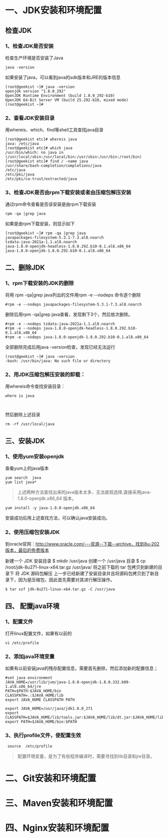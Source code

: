 
# 一、JDK安装和环境配置

## 检查JDK

### 1、检查JDK是否安装

检查生产环境是否安装了Java

```
java -version
```
如果安装了java，可以看到java的sdk版本和JRE的版本信息

```
[root@geekist ~]# java -version
openjdk version "1.8.0_292"
OpenJDK Runtime Environment (build 1.8.0_292-b10)
OpenJDK 64-Bit Server VM (build 25.292-b10, mixed mode)
[root@geekist ~]#
```

### 2、查看JDK安装目录

用whereis、which、find等shell工具查找java目录

```
[root@geekist etc]# whereis java
java: /etc/java
[root@geekist etc]# which java
/usr/bin/which: no java in (/usr/local/sbin:/usr/local/bin:/usr/sbin:/usr/bin:/root/bin)
[root@geekist etc]# find / -name java
/usr/share/bash-completion/completions/java
/etc/java
/etc/pki/java
/etc/pki/ca-trust/extracted/java
```

### 3、检查JDK是否由rpm下载安装或者由压缩包解压安装

通过rpm命令查看是否该安装是由rpm下载安装

```
rpm -qa |grep java
```
如果是由rpm下载安装，则显示如下

```
[root@geekist ~]# rpm -qa |grep java
javapackages-filesystem-5.3.1-7.3.al8.noarch
tzdata-java-2021a-1.1.al8.noarch
java-1.8.0-openjdk-headless-1.8.0.292.b10-0.1.al8.x86_64
java-1.8.0-openjdk-1.8.0.292.b10-0.1.al8.x86_64
```

## 二、删除JDK


### 1、rpm下载安装的JDK的删除

将用 rpm -qa|grep java列出的文件用rpm -e --nodeps 命令逐个删除

```
#rpm -e --nodeps javapackages-filesystem-5.3.1-7.3.al8.noarch
```

删除后用rpm -qa|grep java查看，发现剩下3个，然后依次删除。

```
#rpm -e --nodeps tzdata-java-2021a-1.1.al8.noarch
#rpm -e --nodeps java-1.8.0-openjdk-headless-1.8.0.292.b10-0.1.al8.x86_64
#rpm -e --nodeps java-1.8.0-openjdk-1.8.0.292.b10-0.1.al8.x86_64
```

全部删除完成后用java -version检查，发现已经无法运行
```
[root@geekist ~]# java -version
-bash: /usr/bin/java: No such file or directory
```

### 2、用JDK压缩包解压安装的卸载：

用whereis命令查找安装目录：

```
where is java



```

然后删除上述目录

```
rm -rf /usr/local/java

```


## 三、安装JDK


### 1、使用yum安装openjdk

查看yum上的java版本

```
yum search  java
yum list java*
```
>上述两种方法查找出来的java版本太多，无法直观选择,直接采用java-1.8.0-openjdk.x86_64 版本。

```
yum install -y java-1.8.0-openjdk.x86_64
```

安装成功后用上述查找方法，可以确认java安装成功。

### 2、使用压缩包安装JDK

到oracle官网：http://www.oracle.com/---资源--下载--archive，找到8u-202版本，最后的免费版本

新建一个 JDK 安装目录
$ mkdir /usr/java
创建一个 /usr/java 目录
$ cp /root/jdk-8u271-linux-x64.tar.gz /usr/java/
将之前下载的 tar 包拷贝到新建的目录下
将 JDK 源码包解压
上一步已经新建了安装目录并且将源码包拷贝到了新目录下，因为是压缩包，因此首先需要对其进行解压操作。

```
$ tar xzf jdk-8u271-linux-x64.tar.gz -C /usr/java
```

## 四、 配置java环境

### 1、配置文件
打开linux配置文件，如果有以前的

```
vi /etc/profile
```

### 2、添加java环境变量

如果有以前安装java的残存配置信息，需要首先删除，然后添加新的配置信息；

```
#set java environment
JAVA_HOME=/usr/lib/jvm/java-1.8.0-openjdk-1.8.0.332.b09-1.al8.x86_64/jre
PATH=$PATH:$JAVA_HOME/bin
CLASSPATH=.:$JAVA_HOME/lib
export JAVA_HOME CLASSPATH PATH
```

```
export JAVA_HOME=/usr/java/jdk1.8.0_271
export CLASSPATH=$JAVA_HOME/lib/tools.jar:$JAVA_HOME/lib/dt.jar:$JAVA_HOME/lib
export PATH=$JAVA_HOME/bin:$PATH
```

### 3、执行profile文件，使配置生效

```
 source  /etc/profile
```

>配置环境变量，是为了有些程序编译时，需要寻找到lib目录和jre目录。


# 二、Git安装和环境配置



# 三、Maven安装和环境配置


# 四、Nginx安装和环境配置